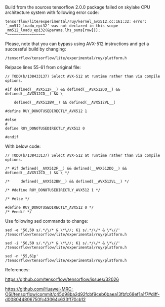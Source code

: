 Build from the sources tensorflow 2.0.0 package failed on skylake CPU architecture system with  following error code:
```
tensorflow/lite/experimental/ruy/kernel_avx512.cc:161:32: error: ‘_mm512_loadu_epi32’ was not declared in this scope
_mm512_loadu_epi32(&params.lhs_sums[row]));
^~~~~~~~~~~~~~~~~~
```
Please, note that you can bypass using AVX-512 instructions and get a successful build by changing:

`/tensorflow/tensorflow/lite/experimental/ruy/platform.h`

Relpace lines 55-61 from original file:
```
// TODO(b/138433137) Select AVX-512 at runtime rather than via compile options.

#if defined(__AVX512F__) && defined(__AVX512DQ__) && defined(__AVX512CD__) && \

    defined(__AVX512BW__) && defined(__AVX512VL__)

#define RUY_DONOTUSEDIRECTLY_AVX512 1

#else
#
define RUY_DONOTUSEDIRECTLY_AVX512 0

#endif
```
With below code:
```
// TODO(b/138433137) Select AVX-512 at runtime rather than via compile options.

/* #if defined(__AVX512F__) && defined(__AVX512DQ__) && defined(__AVX512CD__) && \ */

/*     defined(__AVX512BW__) && defined(__AVX512VL__) */

/* #define RUY_DONOTUSEDIRECTLY_AVX512 1 */

/* #else */

#define RUY_DONOTUSEDIRECTLY_AVX512 0 */
/* #endif */
```
Use following sed commands to change:
```
sed -e '56,59 s/.*/\/* & \*\//; 61 s/.*/\/* & \*\//' /tensorflow/tensorflow/lite/experimental/ruy/platform.h

sed -i '56,59 s/.*/\/* & \*\//; 61 s/.*/\/* & \*\//' /tensorflow/tensorflow/lite/experimental/ruy/platform.h

sed -n '55,61p' /tensorflow/tensorflow/lite/experimental/ruy/platform.h
```

References:

https://github.com/tensorflow/tensorflow/issues/32026

https://github.com/Huawei-MRC-OSI/tensorflow/commit/c45d98ba2d92fcbf9ceb6baea13fbfc68ef1a1f7#diff-d008044806750fc43064c633ff70cb12
